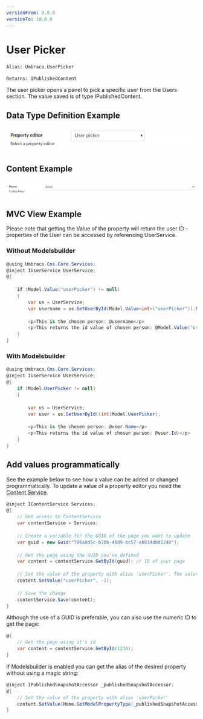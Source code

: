 ```yaml
---
versionFrom: 9.0.0
versionTo: 10.0.0
---
```


# User Picker

`Alias: Umbraco.UserPicker`

`Returns: IPublishedContent`

The user picker opens a panel to pick a specific user from the Users section. The value saved is of type IPublishedContent.

## Data Type Definition Example

![Media Picker Data Type Definition](images/User-Picker-DataType-v8.png)

## Content Example

![Member Picker Content](images/User-Picker-Content-v8.png)

## MVC View Example

Please note that getting the Value of the property will return the user ID - properties of the User can be accessed by referencing UserService.

### Without Modelsbuilder

```csharp
@using Umbraco.Cms.Core.Services;
@inject IUserService UserService;
@{
    
    if (Model.Value("userPicker") != null)
    {
        var us = UserService;
        var username = us.GetUserById(Model.Value<int>("userPicker")).Name;

        <p>This is the chosen person: @username</p>
        <p>This returns the id value of chosen person: @Model.Value("userPicker")</p>
    }
}
```

### With Modelsbuilder

```csharp
@using Umbraco.Cms.Core.Services;
@inject IUserService UserService;
@{
    if (Model.UserPicker != null)
    {

        var us = UserService;
        var user = us.GetUserById((int)Model.UserPicker);

        <p>This is the chosen person: @user.Name</p>
        <p>This returns the id value of chosen person: @user.Id)</p>
    }
}
```

## Add values programmatically

See the example below to see how a value can be added or changed programmatically. To update a value of a property editor you need the [Content Service](../../../../../Reference/Management/Services/ContentService/index.md).

```csharp
@inject IContentService Services;
@{
    // Get access to ContentService
    var contentService = Services;

    // Create a variable for the GUID of the page you want to update
    var guid = new Guid("796a8d5c-b7bb-46d9-bc57-ab834d0d1248");
    
    // Get the page using the GUID you've defined
    var content = contentService.GetById(guid); // ID of your page

    // Set the value of the property with alias 'userPicker'. The value is the specific ID of the user
    content.SetValue("userPicker", -1);
            
    // Save the change
    contentService.Save(content);
}
```

Although the use of a GUID is preferable, you can also use the numeric ID to get the page:

```csharp
@{
    // Get the page using it's id
    var content = contentService.GetById(1234); 
}
```

If Modelsbuilder is enabled you can get the alias of the desired property without using a magic string:

```csharp
@inject IPublishedSnapshotAccessor _publishedSnapshotAccessor;
@{
    // Set the value of the property with alias 'userPicker'
    content.SetValue(Home.GetModelPropertyType(_publishedSnapshotAccessor, x => x.UserPicker).Alias, "Umbraco Demo");
}
```
